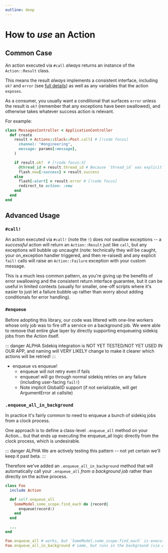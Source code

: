```yaml
---
outline: deep
---
```



# How to _use_ an Action

## Common Case

An action executed via `#call` _always_ returns an instance of the `Action::Result` class.

This means the result _always_ implements a consistent interface, including `ok?` and `error` (see [full details](/reference/action-result)) as well as any variables that the action `exposes`.

As a consumer, you usually want a conditional that surfaces `error` unless the result is `ok?` (remember that any exceptions have been swallowed), and otherwise takes whatever success action is relevant.

For example:

```ruby
class MessagesController < ApplicationController
  def create
    result = Actions::Slack::Post.call( # [!code focus]
      channel: "#engineering",
      message: params[:message],
    )

    if result.ok?  # [!code focus:3]
      @thread_id = result.thread_id # Because `thread_id` was explicitly exposed
      flash.now[:success] = result.success
    else
      flash[:alert] = result.error # [!code focus]
      redirect_to action: :new
    end
  end
end
```

## Advanced Usage

### `#call!`

An action executed via `#call!` (note the `!`) does _not_ swallow exceptions -- a _successful_ action will return an `Action::Result` just like `call`, but any exceptions will bubble up uncaught (note: technically they _will_ be caught, your on_exception handler triggered, and then re-raised) and any explicit `fail!` calls will raise an `Action::Failure` exception with your custom message.

This is a much less common pattern, as you're giving up the benefits of error swallowing and the consistent return interface guarantee, but it can be useful in limited contexts (usually for smaller, one-off scripts where it's easier to just let a failure bubble up rather than worry about adding conditionals for error handling).


### `#enqueue`

Before adopting this library, our code was littered with one-line workers whose only job was to fire off a service on a background job.  We were able to remove that entire glue layer by directly supporting enqueueing sidekiq jobs from the Action itself.

::: danger ALPHA
Sidekiq integration is NOT YET TESTED/NOT YET USED IN OUR APP, and naming will VERY LIKELY change to make it clearer which actions will be retried!
:::

* enqueue vs enqueue!
    * enqueue will not retry even if fails
    * enqueue! will go through normal sidekiq retries on any failure (including user-facing `fail!`)
    * Note implicit GlobalID support (if not serializable, will get ArgumentError at callsite)


### `.enqueue_all_in_background`

In practice it's fairly common to need to enqueue a bunch of sidekiq jobs from a clock process.

One approach is to define a class-level `.enqueue_all` method on your Action... but that ends up executing the enqueue_all logic directly from the clock process, which is undesirable.


::: danger ALPHA
We are actively testing this pattern -- not yet certain we'll keep it past beta.
:::

Therefore we've added an `.enqueue_all_in_background` method that will automatically call your `.enqueue_all` _from a background job_ rather than directly on the active process.

```ruby
class Foo
  include Action

  def self.enqueue_all
    SomeModel.some_scope.find_each do |record|
      enqueue(record:)
    end
  end

  ...
end

Foo.enqueue_all # works, but `SomeModel.some_scope.find_each` is executed in the current context
Foo.enqueue_all_in_background # same, but runs in the background (via Action::Enqueueable::EnqueueAllWorker)
